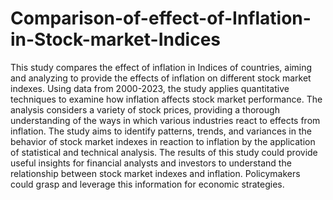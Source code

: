 # Comparison-of-effect-of-Inflation-in-Stock-market-Indices
This study compares the effect of inflation in Indices of countries, aiming and
analyzing to provide the effects of inflation on different stock market indexes. Using
data from 2000-2023, the study applies quantitative techniques to examine how
inflation affects stock market performance. The analysis considers a variety of stock
prices, providing a thorough understanding of the ways in which various industries
react to effects from inflation. The study aims to identify patterns, trends, and
variances in the behavior of stock market indexes in reaction to inflation by the
application of statistical and technical analysis. The results of this study could
provide useful insights for financial analysts and investors to understand the
relationship between stock market indexes and inflation. Policymakers could grasp
and leverage this information for economic strategies.
